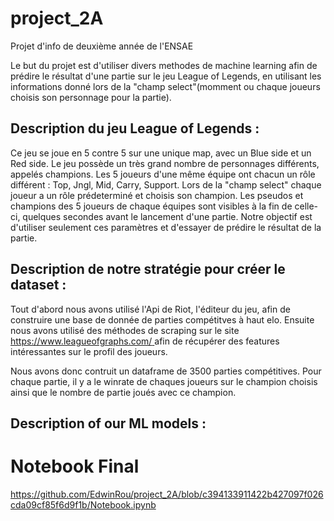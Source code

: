# project_2A
Projet d'info de deuxième année de l'ENSAE

Le but du projet est d'utiliser divers methodes de machine learning afin de prédire le résultat d'une partie sur le jeu League of Legends, en utilisant les informations donné lors de la "champ select"(momment ou chaque joueurs choisis son personnage pour la partie).

## Description du jeu League of Legends :

Ce jeu se joue en 5 contre 5 sur une unique map, avec un Blue side et un Red side. Le jeu possède un très grand nombre de personnages différents, appelés champions.
Les 5 joueurs d'une même équipe ont chacun un rôle différent : Top, Jngl, Mid, Carry, Support.
Lors de la "champ select" chaque joueur a un rôle prédeterminé et choisis son champion. Les pseudos et champions des 5 joueurs de chaque équipes sont visibles à la fin de celle-ci, quelques secondes avant le lancement d'une partie.
Notre objectif est d'utiliser seulement ces paramètres et d'essayer de prédire le résultat de la partie.

## Description de notre stratégie pour créer le dataset :

Tout d'abord nous avons utilisé l'Api de Riot, l'éditeur du jeu, afin de construire une base de donnée de parties compétitves à haut elo.
Ensuite nous avons utilisé des méthodes de scraping sur le site [https://www.leagueofgraphs.com/ ](https://www.leagueofgraphs.com/fr/) afin de récupérer des features intéressantes sur le profil des joueurs.

Nous avons donc contruit un dataframe de 3500 parties compétitives. Pour chaque partie, il y a le winrate de chaques joueurs sur le champion choisis ainsi que le nombre de partie joués avec ce champion.


## Description of our ML models :


# Notebook Final
https://github.com/EdwinRou/project_2A/blob/c394133911422b427097f026cda09cf85f6d9f1b/Notebook.ipynb
